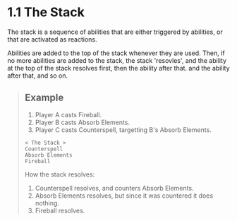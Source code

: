 # 1.1 The Stack

The stack is a sequence of abilities that are either triggered by abilities, or that are activated as reactions.

Abilities are added to the top of the stack whenever they are used. Then, if no more abilities are added to the stack, the stack 'resovles', and the ability at the top of the stack resolves first, then the ability after that. and the ability after that, and so on.

> ## Example
> 
> 1. Player A casts Fireball.
> 2. Player B casts Absorb Elements.
> 3. Player C casts Counterspell, targetting B's Absorb Elements.
> 
> ```
> < The Stack >
> Counterspell
> Absorb Elements
> Fireball
> ```
> 
> How the stack resolves:
> 1. Counterspell resolves, and counters Absorb Elements.
> 2. Absorb Elements resolves, but since it was countered it does nothing.
> 3. Fireball resolves.